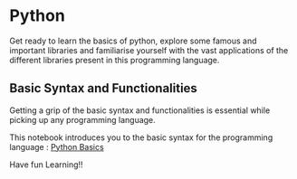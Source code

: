 # Python
Get ready to learn the basics of python, explore some famous and important libraries and familiarise yourself with the vast applications of the different libraries present in this programming language.

## Basic Syntax and Functionalities
Getting a grip of the basic syntax and functionalities is essential while picking up any programming language. 

This notebook introduces you to the basic syntax for the programming language : [Python Basics](Python_Basics.ipynb)

Have fun Learning!!
